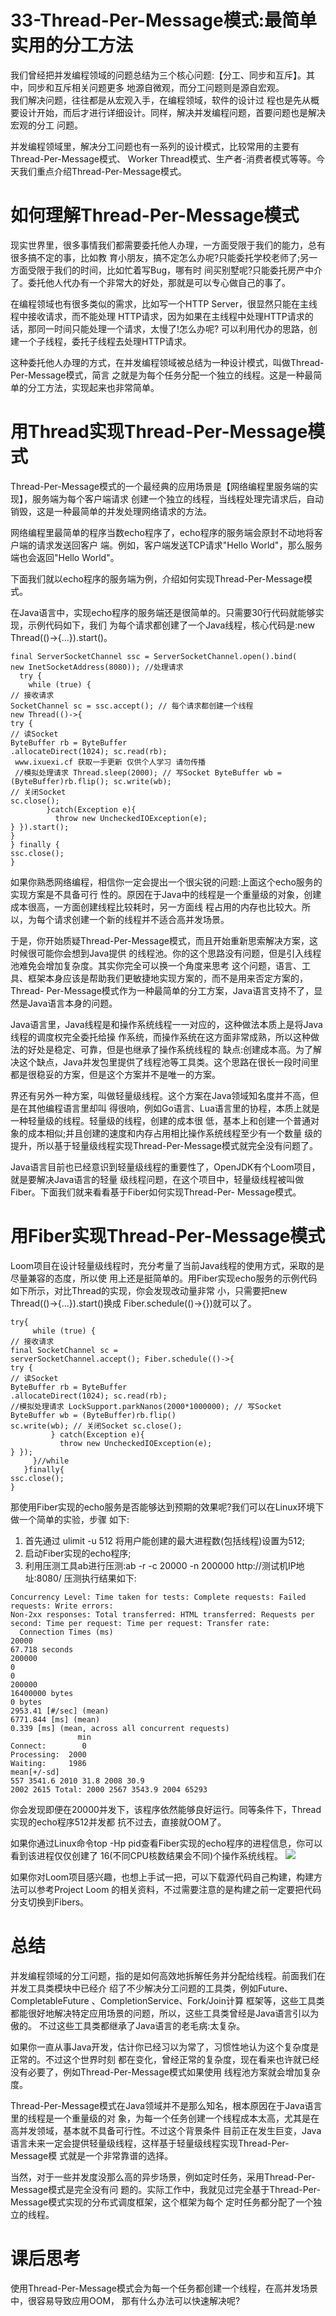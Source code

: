 # 33-Thread-Per-Message模式:最简单实用的分工方法

我们曾经把并发编程领域的问题总结为三个核心问题:【分工、同步和互斥】。其中，同步和互斥相关问题更多 地源自微观，而分工问题则是源自宏观。      
我们解决问题，往往都是从宏观入手，在编程领域，软件的设计过 程也是先从概要设计开始，而后才进行详细设计。同样，解决并发编程问题，首要问题也是解决宏观的分工 问题。

并发编程领域里，解决分工问题也有一系列的设计模式，比较常用的主要有Thread-Per-Message模式、 Worker Thread模式、生产者-消费者模式等等。今天我们重点介绍Thread-Per-Message模式。

# 如何理解Thread-Per-Message模式
现实世界里，很多事情我们都需要委托他人办理，一方面受限于我们的能力，总有很多搞不定的事，比如教 育小朋友，搞不定怎么办呢?只能委托学校老师了;另一方面受限于我们的时间，比如忙着写Bug，哪有时 间买别墅呢?只能委托房产中介了。委托他人代办有一个非常大的好处，那就是可以专心做自己的事了。

在编程领域也有很多类似的需求，比如写一个HTTP Server，很显然只能在主线程中接收请求，而不能处理 HTTP请求，因为如果在主线程中处理HTTP请求的话，那同一时间只能处理一个请求，太慢了!怎么办呢? 可以利用代办的思路，创建一个子线程，委托子线程去处理HTTP请求。

这种委托他人办理的方式，在并发编程领域被总结为一种设计模式，叫做Thread-Per-Message模式，简言 之就是为每个任务分配一个独立的线程。这是一种最简单的分工方法，实现起来也非常简单。

# 用Thread实现Thread-Per-Message模式
Thread-Per-Message模式的一个最经典的应用场景是【网络编程里服务端的实现】，服务端为每个客户端请求
创建一个独立的线程，当线程处理完请求后，自动销毁，这是一种最简单的并发处理网络请求的方法。

网络编程里最简单的程序当数echo程序了，echo程序的服务端会原封不动地将客户端的请求发送回客户 端。例如，客户端发送TCP请求"Hello World"，那么服务端也会返回"Hello World"。

下面我们就以echo程序的服务端为例，介绍如何实现Thread-Per-Message模式。

在Java语言中，实现echo程序的服务端还是很简单的。只需要30行代码就能够实现，示例代码如下，我们 为每个请求都创建了一个Java线程，核心代码是:new Thread(()->{...}).start()。
```text
final ServerSocketChannel ssc = ServerSocketChannel.open().bind(
new InetSocketAddress(8080)); //处理请求
  try {
    while (true) {
// 接收请求
SocketChannel sc = ssc.accept(); // 每个请求都创建一个线程
new Thread(()->{
try {
// 读Socket
ByteBuffer rb = ByteBuffer
.allocateDirect(1024); sc.read(rb);
 www.ixuexi.cf 获取一手更新 仅供个人学习 请勿传播
 //模拟处理请求 Thread.sleep(2000); // 写Socket ByteBuffer wb =
(ByteBuffer)rb.flip(); sc.write(wb);
// 关闭Socket
sc.close();
        }catch(Exception e){
          throw new UncheckedIOException(e);
} }).start();
}
} finally {
ssc.close(); 
}
```
如果你熟悉网络编程，相信你一定会提出一个很尖锐的问题:上面这个echo服务的实现方案是不具备可行 性的。原因在于Java中的线程是一个重量级的对象，创建成本很高，一方面创建线程比较耗时，另一方面线 程占用的内存也比较大。所以，为每个请求创建一个新的线程并不适合高并发场景。

于是，你开始质疑Thread-Per-Message模式，而且开始重新思索解决方案，这时候很可能你会想到Java提供 的线程池。你的这个思路没有问题，但是引入线程池难免会增加复杂度。其实你完全可以换一个角度来思考 这个问题，语言、工具、框架本身应该是帮助我们更敏捷地实现方案的，而不是用来否定方案的，Thread- Per-Message模式作为一种最简单的分工方案，Java语言支持不了，显然是Java语言本身的问题。


Java语言里，Java线程是和操作系统线程一一对应的，这种做法本质上是将Java线程的调度权完全委托给操 作系统，而操作系统在这方面非常成熟，所以这种做法的好处是稳定、可靠，但是也继承了操作系统线程的 缺点:创建成本高。为了解决这个缺点，Java并发包里提供了线程池等工具类。这个思路在很长一段时间里 都是很稳妥的方案，但是这个方案并不是唯一的方案。

界还有另外一种方案，叫做轻量级线程。这个方案在Java领域知名度并不高，但是在其他编程语言里却叫 得很响，例如Go语言、Lua语言里的协程，本质上就是一种轻量级的线程。轻量级的线程，创建的成本很 低，基本上和创建一个普通对象的成本相似;并且创建的速度和内存占用相比操作系统线程至少有一个数量 级的提升，所以基于轻量级线程实现Thread-Per-Message模式就完全没有问题了。

Java语言目前也已经意识到轻量级线程的重要性了，OpenJDK有个Loom项目，就是要解决Java语言的轻量 级线程问题，在这个项目中，轻量级线程被叫做Fiber。下面我们就来看看基于Fiber如何实现Thread-Per- Message模式。

# 用Fiber实现Thread-Per-Message模式

Loom项目在设计轻量级线程时，充分考量了当前Java线程的使用方式，采取的是尽量兼容的态度，所以使 用上还是挺简单的。用Fiber实现echo服务的示例代码如下所示，对比Thread的实现，你会发现改动量非常 小，只需要把new Thread(()->{...}).start()换成 Fiber.schedule(()->{})就可以了。

```text 
try{
     while (true) {
// 接收请求
final SocketChannel sc =
serverSocketChannel.accept(); Fiber.schedule(()->{
try {
// 读Socket
ByteBuffer rb = ByteBuffer
.allocateDirect(1024); sc.read(rb);
//模拟处理请求 LockSupport.parkNanos(2000*1000000); // 写Socket
ByteBuffer wb = (ByteBuffer)rb.flip()
sc.write(wb); // 关闭Socket sc.close();
         } catch(Exception e){
           throw new UncheckedIOException(e);
} });
     }//while
   }finally{
ssc.close(); 
}
```
那使用Fiber实现的echo服务是否能够达到预期的效果呢?我们可以在Linux环境下做一个简单的实验，步骤 如下:
1. 首先通过 ulimit -u 512 将用户能创建的最大进程数(包括线程)设置为512; 
2. 启动Fiber实现的echo程序;
3. 利用压测工具ab进行压测:ab -r -c 20000 -n 200000 http://测试机IP地址:8080/
压测执行结果如下:
```text
Concurrency Level: Time taken for tests: Complete requests: Failed requests: Write errors:
Non-2xx responses: Total transferred: HTML transferred: Requests per second: Time per request: Time per request: Transfer rate:
  Connection Times (ms)
20000
67.718 seconds
200000
0
0
200000
16400000 bytes
0 bytes
2953.41 [#/sec] (mean)
6771.844 [ms] (mean)
0.339 [ms] (mean, across all concurrent requests)
               min
Connect:        0
Processing:  2000
Waiting:     1986
mean[+/-sd]
557 3541.6 2010 31.8 2008 30.9
2002 2615 Total: 2000 2567 3543.9 2004 65293
```

你会发现即便在20000并发下，该程序依然能够良好运行。同等条件下，Thread实现的echo程序512并发都 抗不过去，直接就OOM了。

如果你通过Linux命令top -Hp pid查看Fiber实现的echo程序的进程信息，你可以看到该进程仅仅创建了 16(不同CPU核数结果会不同)个操作系统线程。
![](66-linux-test.png)

如果你对Loom项目感兴趣，也想上手试一把，可以下载源代码自己构建，构建方法可以参考Project Loom 的相关资料，不过需要注意的是构建之前一定要把代码分支切换到Fibers。

# 总结
并发编程领域的分工问题，指的是如何高效地拆解任务并分配给线程。前面我们在并发工具类模块中已经介 绍了不少解决分工问题的工具类，例如Future、CompletableFuture 、CompletionService、Fork/Join计算 框架等，这些工具类都能很好地解决特定应用场景的问题，所以，这些工具类曾经是Java语言引以为傲的。 不过这些工具类都继承了Java语言的老毛病:太复杂。

如果你一直从事Java开发，估计你已经习以为常了，习惯性地认为这个复杂度是正常的。不过这个世界时刻 都在变化，曾经正常的复杂度，现在看来也许就已经没有必要了，例如Thread-Per-Message模式如果使用 线程池方案就会增加复杂度。

Thread-Per-Message模式在Java领域并不是那么知名，根本原因在于Java语言里的线程是一个重量级的对 象，为每一个任务创建一个线程成本太高，尤其是在高并发领域，基本就不具备可行性。不过这个背景条件 目前正在发生巨变，Java语言未来一定会提供轻量级线程，这样基于轻量级线程实现Thread-Per-Message模 式就是一个非常靠谱的选择。

当然，对于一些并发度没那么高的异步场景，例如定时任务，采用Thread-Per-Message模式是完全没有问 题的。实际工作中，我就见过完全基于Thread-Per-Message模式实现的分布式调度框架，这个框架为每个
定时任务都分配了一个独立的线程。


# 课后思考
使用Thread-Per-Message模式会为每一个任务都创建一个线程，在高并发场景中，很容易导致应用OOM， 那有什么办法可以快速解决呢?































































